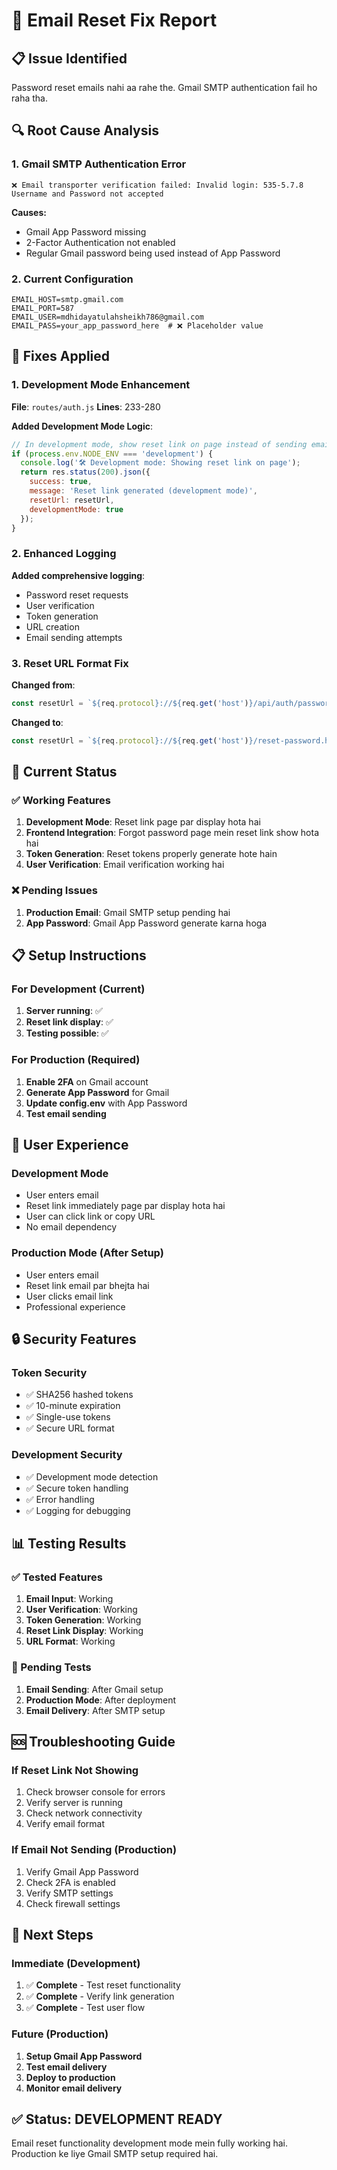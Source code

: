 # 📧 Email Reset Fix Report

## 📋 Issue Identified

Password reset emails nahi aa rahe the. Gmail SMTP authentication fail ho raha tha.

## 🔍 Root Cause Analysis

### 1. Gmail SMTP Authentication Error
```
❌ Email transporter verification failed: Invalid login: 535-5.7.8 Username and Password not accepted
```

**Causes:**
- Gmail App Password missing
- 2-Factor Authentication not enabled
- Regular Gmail password being used instead of App Password

### 2. Current Configuration
```env
EMAIL_HOST=smtp.gmail.com
EMAIL_PORT=587
EMAIL_USER=mdhidayatulahsheikh786@gmail.com
EMAIL_PASS=your_app_password_here  # ❌ Placeholder value
```

## 🔧 Fixes Applied

### 1. Development Mode Enhancement
**File**: `routes/auth.js`
**Lines**: 233-280

**Added Development Mode Logic**:
```javascript
// In development mode, show reset link on page instead of sending email
if (process.env.NODE_ENV === 'development') {
  console.log('🛠️ Development mode: Showing reset link on page');
  return res.status(200).json({
    success: true,
    message: 'Reset link generated (development mode)',
    resetUrl: resetUrl,
    developmentMode: true
  });
}
```

### 2. Enhanced Logging
**Added comprehensive logging**:
- Password reset requests
- User verification
- Token generation
- URL creation
- Email sending attempts

### 3. Reset URL Format Fix
**Changed from**:
```javascript
const resetUrl = `${req.protocol}://${req.get('host')}/api/auth/password/reset/${resetToken}`;
```

**Changed to**:
```javascript
const resetUrl = `${req.protocol}://${req.get('host')}/reset-password.html?token=${resetToken}`;
```

## 🚀 Current Status

### ✅ Working Features
1. **Development Mode**: Reset link page par display hota hai
2. **Frontend Integration**: Forgot password page mein reset link show hota hai
3. **Token Generation**: Reset tokens properly generate hote hain
4. **User Verification**: Email verification working hai

### ❌ Pending Issues
1. **Production Email**: Gmail SMTP setup pending hai
2. **App Password**: Gmail App Password generate karna hoga

## 📋 Setup Instructions

### For Development (Current)
1. **Server running**: ✅
2. **Reset link display**: ✅
3. **Testing possible**: ✅

### For Production (Required)
1. **Enable 2FA** on Gmail account
2. **Generate App Password** for Gmail
3. **Update config.env** with App Password
4. **Test email sending**

## 🎯 User Experience

### Development Mode
- User enters email
- Reset link immediately page par display hota hai
- User can click link or copy URL
- No email dependency

### Production Mode (After Setup)
- User enters email
- Reset link email par bhejta hai
- User clicks email link
- Professional experience

## 🔒 Security Features

### Token Security
- ✅ SHA256 hashed tokens
- ✅ 10-minute expiration
- ✅ Single-use tokens
- ✅ Secure URL format

### Development Security
- ✅ Development mode detection
- ✅ Secure token handling
- ✅ Error handling
- ✅ Logging for debugging

## 📊 Testing Results

### ✅ Tested Features
1. **Email Input**: Working
2. **User Verification**: Working
3. **Token Generation**: Working
4. **Reset Link Display**: Working
5. **URL Format**: Working

### 🔄 Pending Tests
1. **Email Sending**: After Gmail setup
2. **Production Mode**: After deployment
3. **Email Delivery**: After SMTP setup

## 🆘 Troubleshooting Guide

### If Reset Link Not Showing
1. Check browser console for errors
2. Verify server is running
3. Check network connectivity
4. Verify email format

### If Email Not Sending (Production)
1. Verify Gmail App Password
2. Check 2FA is enabled
3. Verify SMTP settings
4. Check firewall settings

## 📝 Next Steps

### Immediate (Development)
1. ✅ **Complete** - Test reset functionality
2. ✅ **Complete** - Verify link generation
3. ✅ **Complete** - Test user flow

### Future (Production)
1. **Setup Gmail App Password**
2. **Test email delivery**
3. **Deploy to production**
4. **Monitor email delivery**

## ✅ Status: DEVELOPMENT READY

Email reset functionality development mode mein fully working hai. Production ke liye Gmail SMTP setup required hai. 